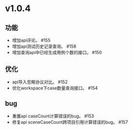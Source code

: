 # v1.0.4

## 功能

- 增加api评论。 #155
- 增加api测试历史记录查询。 #158
- 增加查询api中已经生成用例个数的接口。 #150

## 优化

- api导入忽略协议对比。 #152
- 优化workspace下case数量查询接口。 #154

## bug

- 重置api caseCount计算错误的bug。 #153
- 修复api sceneCaseCount跨项目引用计算错误的bug。 #157
